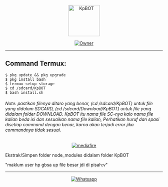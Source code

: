 <p align="center">
<img src="kp.jpg" alt="KpBOT" width="100"/>
</p>
<p align="center">
<a href="https://github.com/Kallpolo/KpBOT"><img title="Owner" src="https://img.shields.io/badge/Github-Kallpolo-red.svg?style=for-the-badge&logo=github"></a>
</p>

---

## Command Termux:
```
$ pkg update && pkg upgrade
$ pkg install bash
$ termux-setup-storage
$ cd /sdcard/KpBOT
$ bash install.sh
```

<h6><p>Note: pastikan filenya ditaro yang benar, (cd /sdcard/KpBOT) untuk file yang didalam SDCARD, (cd /sdcard/Download/KpBOT) untuk file yang didalam folder DOWNLOAD. KpBOT itu nama file SC-nya kalo nama file kalian beda isi dan sesuaikan nama file kalian, Perhatikan huruf dan spasi disetiap command dengan benar, karna akan terjadi error jika commandnya tidak sesuai.</p></h6>

<p align="center">
<a href="https://www.mediafire.com/file/5sq0a2xofr0v32o/node_modules.zip/file"><img title="mediafire" src="https://img.shields.io/badge/Download node_modules disini-blue?colorA=%0198ff&style=for-the-badge"></a>
</p>

<p>Ekstrak/Simpen folder node_modules didalam folder KpBOT</p>
<p>"maklum user hp gbsa up file besar jdi di pisah:v"</p>

---

<p align="center">
<a href="https://api.whatsapp.com/send?phone=08&text=.menu"><img title="Whatsapp" src="https://img.shields.io/badge/Whatsapp KpBOT-green?colorA=%23ff0000&colorB=%23017e40&style=for-the-badge&logo=whatsapp"></a>
</p>
